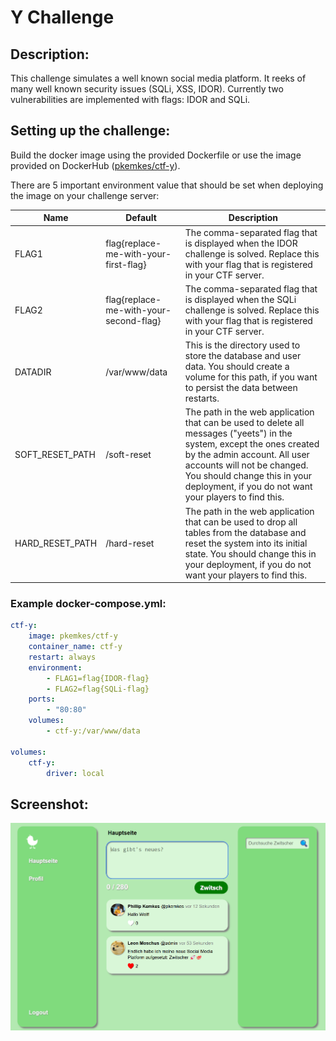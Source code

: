 # Y Challenge

## Description:

This challenge simulates a well known social media platform. It reeks of many well known security issues (SQLi, XSS, IDOR). Currently two vulnerabilities are implemented with flags: IDOR and SQLi.

## Setting up the challenge:

Build the docker image using the provided Dockerfile or use the image provided on DockerHub ([pkemkes/ctf-y](https://hub.docker.com/repository/docker/pkemkes/ctf-y/general)).

There are 5 important environment value that should be set when deploying the image on your challenge server:

| Name | Default | Description |
|--------|--------|---|
| FLAG1 | flag{replace-me-with-your-first-flag} | The comma-separated flag that is displayed when the IDOR challenge is solved. Replace this with your flag that is registered in your CTF server. |
| FLAG2 | flag{replace-me-with-your-second-flag} | The comma-separated flag that is displayed when the SQLi challenge is solved. Replace this with your flag that is registered in your CTF server. |
| DATADIR | /var/www/data | This is the directory used to store the database and user data. You should create a volume for this path, if you want to persist the data between restarts. |
| SOFT_RESET_PATH | /soft-reset | The path in the web application that can be used to delete all messages ("yeets") in the system, except the ones created by the admin account. All user accounts will not be changed. You should change this in your deployment, if you do not want your players to find this. |
| HARD_RESET_PATH | /hard-reset | The path in the web application that can be used to drop all tables from the database and reset the system into its initial state. You should change this in your deployment, if you do not want your players to find this. |

### Example docker-compose.yml:

```yaml
ctf-y:
    image: pkemkes/ctf-y
    container_name: ctf-y
    restart: always
    environment:
        - FLAG1=flag{IDOR-flag}
        - FLAG2=flag{SQLi-flag}
    ports:
        - "80:80"
    volumes:
        - ctf-y:/var/www/data

volumes:
    ctf-y:
        driver: local
```

## Screenshot:

<img src="./assets/screenshot.png" alt="screenshot.png" width="800"/>